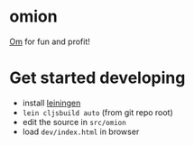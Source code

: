 # omion
 [Om](https://github.com/swannodette/om) for fun and profit!

# Get started developing

 * install [leiningen](http://leiningen.org/)
 * `lein cljsbuild auto` (from git repo root)
 * edit the source in `src/omion`
 * load `dev/index.html` in browser
